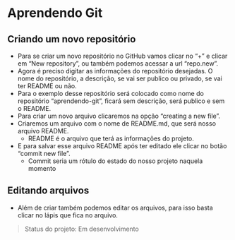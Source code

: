 # Aprendendo Git

## Criando um novo repositório

- Para se criar um novo repositório no GitHub vamos clicar no “+” e clicar em “New repository”, ou também podemos acessar a url “repo.new”.
- Agora é preciso digitar as informações do repositório desejadas. O nome do repositório, a descrição, se vai ser publico ou privado, se vai ter README ou não.
- Para o exemplo desse repositório será colocado como nome do repositório “aprendendo-git”, ficará sem descrição, será publico e sem o README.
- Para criar um novo arquivo clicaremos na opção “creating a new file”.
- Criaremos um arquivo com o nome de README.md, que será nosso arquivo README.
    - README é o arquivo que terá as informações do projeto.
- E para salvar esse arquivo README após ter editado ele clicar no botão “commit new file”.
    - Commit seria um rótulo do estado do nosso projeto naquela momento
 
 ## Editando arquivos
 - Além de criar também podemos editar os arquivos, para isso basta clicar no lápis que fica no arquivo.
 
> Status do projeto: Em desenvolvimento
